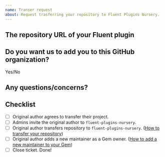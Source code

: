 ```yaml
---
name: Transer request
about: Request trasferring your repository to Fluent Plugins Nursery.
---
```


<!-- Please set the name of your Fluent plugin as the issue title. -->

## The repository URL of your Fluent plugin

<!-- Please describe the URL of the Fluent plugin repository that you want to transfer here. -->

## Do you want us to add you to this GitHub organization?

Yes/No

## Any questions/concerns?

<!-- If you have any questions or concerns, please describe them here. -->

## Checklist

<!-- Maintainers will operate here, so please leave it as it is. -->

- [ ] Original author agrees to transfer their project.
- [ ] Admins invite the original author to `fluent-plugins-nursery`.
- [ ] Original author transfers repository to `fluent-plugins-nursery`. ([How to transfer your repository](../blob/master/README.md#how-to-transfer-your-repository))
- [ ] Original author adds a new maintainer as a Gem owner. ([How to add a new maintainer to your Gem](../blob/master/README.md#how-to-add-a-new-maintainer-to-your-gem))
- [ ] Close ticket. Done!
